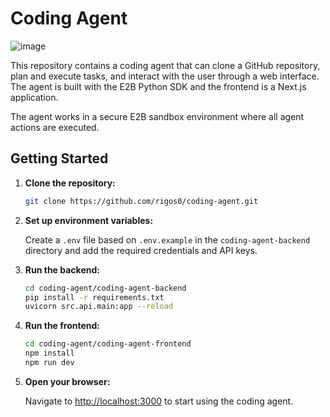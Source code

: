 # Coding Agent

![image](https://github.com/user-attachments/assets/e1d30f2e-028c-4fe9-8770-fc777976fd95)


This repository contains a coding agent that can clone a GitHub repository, plan and execute tasks, and interact with the user through a web interface. The agent is built with the E2B Python SDK and the frontend is a Next.js application.

The agent works in a secure E2B sandbox environment where all agent actions are executed.

## Getting Started

1.  **Clone the repository:**

    ```bash
    git clone https://github.com/rigos0/coding-agent.git
    ```

2.  **Set up environment variables:**

    Create a `.env` file based on `.env.example` in the `coding-agent-backend` directory and add the required credentials and API keys.


3.  **Run the backend:**

    ```bash
    cd coding-agent/coding-agent-backend
    pip install -r requirements.txt
    uvicorn src.api.main:app --reload
    ```

4.  **Run the frontend:**

    ```bash
    cd coding-agent/coding-agent-frontend
    npm install
    npm run dev
    ```

5.  **Open your browser:**

    Navigate to [http://localhost:3000](http://localhost:3000) to start using the coding agent.
